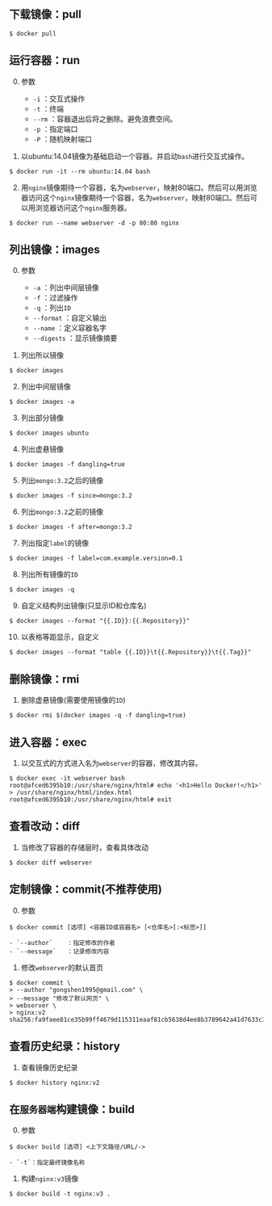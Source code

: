 ## 下载镜像：pull
```shell
$ docker pull
```
## 运行容器：run
0. 参数
	- `-i`		：交互式操作
	- `-t`		：终端
	- `--rm`	：容器退出后将之删除。避免浪费空间。
	- `-p`		：指定端口
	- `-P`		：随机映射端口
	
1. 以ubuntu:14.04镜像为基础启动一个容器。并启动`bash`进行交互式操作。
```shell
$ docker run -it --rm ubuntu:14.04 bash 
```
2. 用`nginx`镜像期待一个容器，名为`webserver`，映射80端口。然后可以用浏览器访问这个`nginx`镜像期待一个容器，名为`webserver`，映射80端口。然后可以用浏览器访问这个`nginx`服务器。
```shell
$ docker run --name webserver -d -p 80:80 nginx
```
## 列出镜像：images
0. 参数
	- `-a`			：列出中间层镜像
	- `-f`			：过滤操作
	- `-q`			：列出`ID`
	- `--format`	：自定义输出
	- `--name`		：定义容器名字
	- `--digests`	：显示镜像摘要
	
1. 列出所以镜像
```shell
$ docker images
```
2. 列出中间层镜像
```shell
$ docker images -a
```
3. 列出部分镜像
```shell
$ docker images ubuntu	
```
4. 列出虚悬镜像
```shell
$ docker images -f dangling=true 
```
5. 列出`mongo:3.2`之后的镜像
```shell
$ docker images -f since=mongo:3.2
```
6. 列出`mongo:3.2`之前的镜像
```shell
$ docker images -f after=mongo:3.2	
```
7. 列出指定`label`的镜像
```shell
$ docker images -f label=com.example.version=0.1
```
8. 列出所有镜像的`ID`
```shell
$ docker images -q 
```
9. 自定义结构列出镜像(只显示ID和仓库名)
```shell
$ docker images --format "{{.ID}}:{{.Repository}}"
```
10. 以表格等距显示，自定义
```shell
$ docker images --format "table {{.ID}}\t{{.Repository}}\t{{.Tag}}"
```
## 删除镜像：rmi
1. 删除虚悬镜像(需要使用镜像的`ID`)
```shell
$ docker rmi $(docker images -q -f dangling=true)
```
## 进入容器：exec
1. 以交互式的方式进入名为`webserver`的容器，修改其内容。
```shell
$ docker exec -it webserver bash
root@afced6395b10:/usr/share/nginx/html# echo '<h1>Hello Docker!</h1>' > /usr/share/nginx/html/index.html
root@afced6395b10:/usr/share/nginx/html# exit
```

## 查看改动：diff
1. 当修改了容器的存储层时，查看具体改动
```shell
$ docker diff webserver
```

## 定制镜像：commit(不推荐使用)
0. 参数
```shell
$ docker commit [选项] <容器ID或容器名> [<仓库名>[:<标签>]]
```
	- `--author`	：指定修改的作者
	- `--message`	：记录修改内容
	
1. 修改`webserver`的默认首页
```shell
$ docker commit \
> --author "gongshen1995@gmail.com" \
> --message "修改了默认网页" \
> webserver \
> nginx:v2
sha256:fa9faee81ce35b99ff4679d115311eaaf81cb5638d4ee8b3789642a41d7633c3
```

## 查看历史纪录：history
1. 查看镜像历史纪录
```shell
$ docker history nginx:v2
```

## 在`服务器端`构建镜像：build
0. 参数
```shell
$ docker build [选项] <上下文路径/URL/->
```

	- `-t`：指定最终镜像名称
	
1. 构建`nginx:v3`镜像
```shell
$ docker build -t nginx:v3 .
```